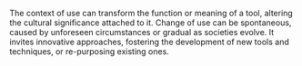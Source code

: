 
The context of use can transform the function or meaning of a tool, altering the cultural significance attached to it. Change of use can be spontaneous, caused by unforeseen circumstances or gradual as societies evolve. It invites innovative approaches, fostering the development of new tools and techniques, or re-purposing existing ones. 

